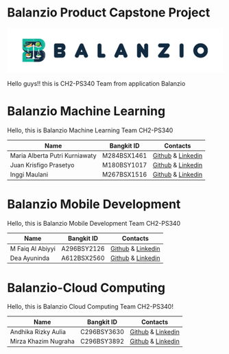 # Balanzio Product Capstone Project
![Balanzio](https://github.com/ndikrp/Balanzio/blob/6bf7f948aeaf3fd5dd118eccfea8398cc1852813/assets/Balanzio_WhiteBG.png)

Hello guys!! this is CH2-PS340 Team from application Balanzio

# Balanzio Machine Learning 
Hello, this is Balanzio Machine Learning Team CH2-PS340

|  Name | Bangkit ID | Contacts |
| ------------ | ------------ | ------------ |
| Maria Alberta Putri Kurniawaty	 | M284BSX1461 | [Github](https://github.com/marialbe) & [Linkedin](https://www.linkedin.com/in/maria-alberta/)|
| Juan Krisfigo Prasetyo	 | M180BSY1017 | [Github](https://github.com/Juankris) & [Linkedin](https://www.linkedin.com/in/juan-krisfigo-93a823263/)|
| Inggi Maulani	 | M267BSX1516	| [Github](https://github.com/InggiMaulani11) & [Linkedin](https://www.linkedin.com/in/inggi-maulani/) |

# Balanzio Mobile Development
Hello, this is Balanzio Mobile Development Team CH2-PS340

|  Name | Bangkit ID | Contacts |
| ------------ | ------------ | ------------ |
| M Faiq Al Abiyyi | A296BSY2126 | [Github](https://github.com/FaiqAbiyyi666) & [Linkedin](link)|
| Dea Ayuninda	 | A612BSX2560	| [Github](https://github.com/DeaAyuninda05) & [Linkedin](https://www.linkedin.com/in/dea-ayuninda/) |

# Balanzio-Cloud Computing
Hello, this is Balanzio Cloud Computing Team CH2-PS340!

|  Name | Bangkit ID | Contacts |
| ------------ | ------------ | ------------ |
| Andhika Rizky Aulia	 | C296BSY3630 | [Github](https://github.com/ndikrp) & [Linkedin](https://www.linkedin.com/in/andhika-rizky/)|
| Mirza Khazim Nugraha	 | C296BSY3892	| [Github](https://github.com/mirzakhzm) & [Linkedin](https://www.linkedin.com/in/mirza-khazim-nugraha-43578221b/) |
